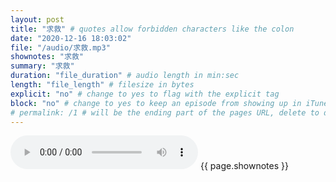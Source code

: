 ```yaml
---
layout: post
title: "求救" # quotes allow forbidden characters like the colon
date: "2020-12-16 18:03:02"
file: "/audio/求救.mp3"
shownotes: "求救"
summary: "求救"
duration: "file_duration" # audio length in min:sec
length: "file_length" # filesize in bytes
explicit: "no" # change to yes to flag with the explicit tag
block: "no" # change to yes to keep an episode from showing up in iTunes
# permalink: /1 # will be the ending part of the pages URL, delete to default to the title
---
```


<audio controls>
<source src="{{site.url}}{{site.baseurl}}{{ page.file }}" type="audio/x-mp3">
Your browser does not support the audio element.
</audio>
{{ page.shownotes }}
